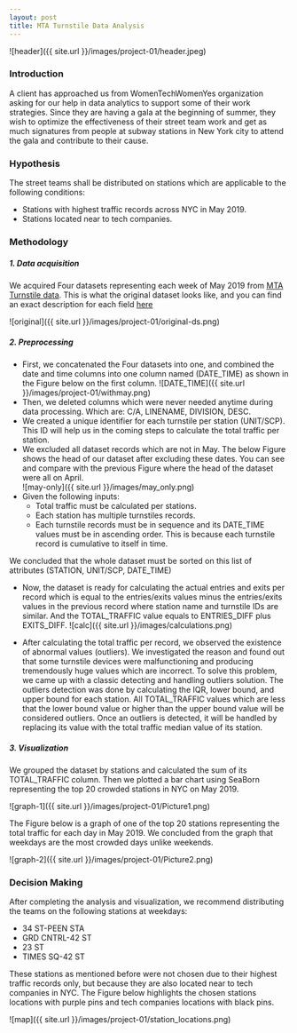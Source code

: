 ```yaml
---
layout: post
title: MTA Turnstile Data Analysis
---
```

![header]({{ site.url }}/images/project-01/header.jpeg)
### Introduction

A client has approached us from WomenTechWomenYes organization asking for our help in data analytics to support some of their work strategies. Since they are having a gala at the beginning of summer, they wish to optimize the effectiveness of their street team work and get as much signatures from people at subway stations in New York city to attend the gala and contribute to their cause. 


### Hypothesis 
The street teams shall be distributed on stations which are applicable to the following conditions:
* Stations with highest traffic records across NYC in May 2019.
* Stations located near to tech companies. 

### Methodology
##### 1.  Data acquisition 
We acquired Four datasets representing each week of May 2019 from [MTA Turnstile data](http://web.mta.info/developers/turnstile.html).
This is what the original dataset looks like, and you can find an exact description for each field [here](http://web.mta.info/developers/resources/nyct/turnstile/ts_Field_Description.txt) 

![original]({{ site.url }}/images/project-01/original-ds.png)



##### 2.  Preprocessing
* First, we concatenated the Four datasets into one, and combined the date and time columns into one column named (DATE_TIME) as shown in the Figure below on the first column.
![DATE_TIME]({{ site.url }}/images/project-01/withmay.png)
* Then, we deleted columns which were never needed anytime during data processing. Which are:  C/A, LINENAME, DIVISION, DESC.
* We created a unique identifier for each turnstile per station (UNIT/SCP). This ID will help us in the coming steps to calculate the total traffic per station. 
* We excluded all dataset records which are not in May. The below Figure shows the head of our dataset after excluding these dates. You can see and compare with the previous Figure where the head of the dataset were all on April.  
![may-only]({{ site.url }}/images/may_only.png)
* Given the following inputs:
   - Total traffic must be calculated per stations.
   - Each station has multiple turnstiles records.
   - Each turnstile records must be in sequence and its DATE_TIME values must be in ascending order. This is because each turnstile record is cumulative to itself in time. 

We concluded that the whole dataset must be sorted on this list of attributes (STATION, UNIT/SCP, DATE_TIME)
* Now, the dataset is ready for calculating the actual entries and exits per record which is equal to the entries/exits values minus the entries/exits values in the previous record where station name and turnstile IDs are similar. And the TOTAL_TRAFFIC value equals to ENTRIES_DIFF plus EXITS_DIFF.
![calc]({{ site.url }}/images/calculations.png)

* After calculating the total traffic per record, we observed the existence of abnormal values (outliers). We investigated the reason and found out that some turnstile devices were malfunctioning and producing tremendously huge values which are incorrect. To solve this problem, we came up with a classic detecting and handling outliers solution. The outliers detection was done by calculating the IQR, lower bound, and upper bound for each station. All TOTAL_TRAFFIC values which are less that the lower bound value or higher than the upper bound value will be considered outliers. Once an outliers is detected, it will be handled by replacing its value with the total traffic median value of its station.

##### 3. Visualization
We grouped the dataset by stations and calculated the sum of its TOTAL_TRAFFIC column. Then we plotted a bar chart using SeaBorn representing the top 20 crowded stations in NYC on May 2019. 

![graph-1]({{ site.url }}/images/project-01/Picture1.png)


The Figure below is a graph of one of the top 20 stations representing the total traffic for each day in May 2019. We concluded from the graph that weekdays are the most crowded days unlike weekends. 


![graph-2]({{ site.url }}/images/project-01/Picture2.png)


### Decision Making 
After completing the analysis and visualization, we recommend distributing the teams on the following stations at weekdays: 
* 34 ST-PEEN STA
* GRD CNTRL-42 ST
* 23 ST
* TIMES SQ-42 ST

These stations as mentioned before were not chosen due to their highest traffic records only, but because they are also located near to tech companies in NYC. The Figure below highlights the chosen stations locations with purple pins and tech companies locations with black pins.

![map]({{ site.url }}/images/project-01/station_locations.png)
